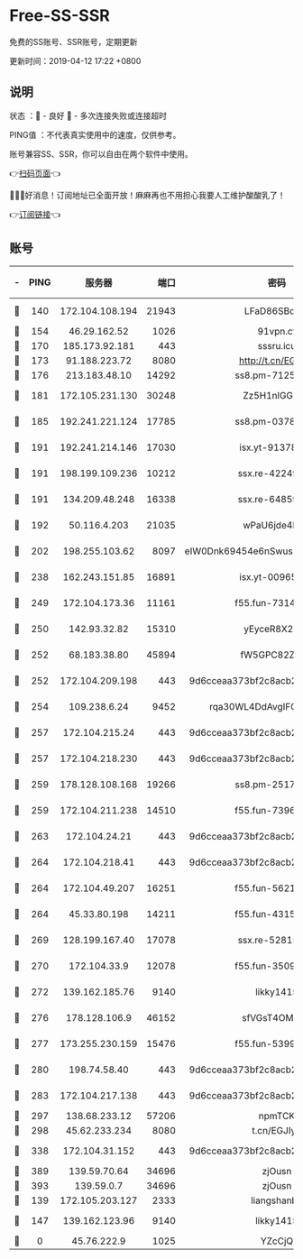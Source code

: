 # Free-SS-SSR

免费的SS账号、SSR账号，定期更新

更新时间：2019-04-12 17:22 +0800

## 说明

状态     ：🙂 - 良好 🙁 - 多次连接失败或连接超时

PING值   ：不代表真实使用中的速度，仅供参考。

账号兼容SS、SSR，你可以自由在两个软件中使用。

👉[扫码页面](https://liesauer.github.io/Free-SS-SSR/)👈

🎉🎉🎉好消息！订阅地址已全面开放！麻麻再也不用担心我要人工维护酸酸乳了！

👉[订阅链接](https://www.liesauer.net/yogurt/subscribe?ACCESS_TOKEN=DAYxR3mMaZAsaqUb)👈

## 账号

|-|PING|服务器|端口|密码|加密方式|区域|
|:----:|:----:|:-----:|-----:|:----:|:----:|:----:|
|🙂|140|172.104.108.194|21943|LFaD86SBq2lY|aes-256-cfb|JP|
|🙂|154|46.29.162.52|1026|91vpn.cf|rc4-md5|RU|
|🙂|170|185.173.92.181|443|sssru.icu|rc4-md5|RU|
|🙂|173|91.188.223.72|8080|http://t.cn/EGJIyrl|rc4-md5|RU|
|🙂|176|213.183.48.10|14292|ss8.pm-71250889|rc4-md5|RU|
|🙂|181|172.105.231.130|30248|Zz5H1nlGGKHx|aes-256-cfb|JP|
|🙂|185|192.241.221.124|17785|ss8.pm-03781993|aes-256-cfb|US|
|🙂|191|192.241.214.146|17030|isx.yt-91378799|aes-256-cfb|US|
|🙂|191|198.199.109.236|10212|ssx.re-42249834|aes-256-cfb|US|
|🙂|191|134.209.48.248|16338|ssx.re-64859691|aes-256-cfb|US|
|🙂|192|50.116.4.203|21035|wPaU6jde4NZT|aes-256-cfb|US|
|🙂|202|198.255.103.62|8097|eIW0Dnk69454e6nSwuspv9DmS201tQ0D|aes-256-cfb|US|
|🙂|238|162.243.151.85|16891|isx.yt-00965280|aes-256-cfb|US|
|🙂|249|172.104.173.36|11161|f55.fun-73141785|aes-256-cfb|SG|
|🙂|250|142.93.32.82|15310|yEyceR8X2EVd|aes-256-cfb|GB|
|🙂|252|68.183.38.80|45894|fW5GPC82Z97G|aes-256-cfb|GB|
|🙂|252|172.104.209.198|443|9d6cceaa373bf2c8acb22e60b6a58be6|aes-256-cfb|US|
|🙂|254|109.238.6.24|9452|rqa30WL4DdAvgIFG6Fs3znzTa|aes-256-cfb|FR|
|🙂|257|172.104.215.24|443|9d6cceaa373bf2c8acb22e60b6a58be6|aes-256-cfb|US|
|🙂|257|172.104.218.230|443|9d6cceaa373bf2c8acb22e60b6a58be6|aes-256-cfb|US|
|🙂|259|178.128.108.168|19266|ss8.pm-25170314|aes-256-cfb|SG|
|🙂|259|172.104.211.238|14510|f55.fun-73968171|aes-256-cfb|US|
|🙂|263|172.104.24.21|443|9d6cceaa373bf2c8acb22e60b6a58be6|aes-256-cfb|US|
|🙂|264|172.104.218.41|443|9d6cceaa373bf2c8acb22e60b6a58be6|aes-256-cfb|US|
|🙂|264|172.104.49.207|16251|f55.fun-56219821|aes-256-cfb|SG|
|🙂|264|45.33.80.198|14211|f55.fun-43151114|aes-256-cfb|US|
|🙂|269|128.199.167.40|17078|ssx.re-52815592|aes-256-cfb|SG|
|🙂|270|172.104.33.9|12078|f55.fun-35097379|aes-256-cfb|SG|
|🙂|272|139.162.185.76|9140|likky1415|aes-256-cfb|DE|
|🙂|276|178.128.106.9|46152|sfVGsT4OMxHC|aes-256-cfb|SG|
|🙂|277|173.255.230.159|15476|f55.fun-53994105|aes-256-cfb|US|
|🙂|280|198.74.58.40|443|9d6cceaa373bf2c8acb22e60b6a58be6|aes-256-cfb|US|
|🙂|283|172.104.217.138|443|9d6cceaa373bf2c8acb22e60b6a58be6|aes-256-cfb|US|
|🙂|297|138.68.233.12|57206|npmTCK|rc4-md5|US|
|🙂|298|45.62.233.234|8080|t.cn/EGJIyrl|rc4-md5|CA|
|🙂|338|172.104.31.152|443|9d6cceaa373bf2c8acb22e60b6a58be6|aes-256-cfb|US|
|🙂|389|139.59.70.64|34696|zjOusn|chacha20|IN|
|🙂|393|139.59.0.7|34696|zjOusn|chacha20|IN|
|🙂|139|172.105.203.127|2333|liangshanbo|chacha20|JP|
|🙂|147|139.162.123.96|9140|likky1415|aes-256-cfb|JP|
|🙁|0|45.76.222.9|1025|YZcCjQ|rc4-md5|JP|

